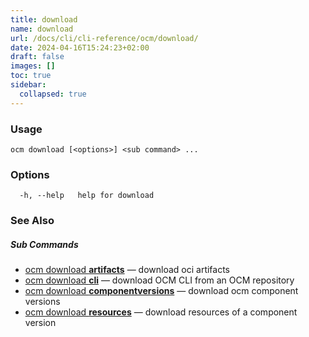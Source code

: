 ```yaml
---
title: download
name: download
url: /docs/cli/cli-reference/ocm/download/
date: 2024-04-16T15:24:23+02:00
draft: false
images: []
toc: true
sidebar:
  collapsed: true
---
```

### Usage

```
ocm download [<options>] <sub command> ...
```

### Options

```
  -h, --help   help for download
```

### See Also



##### Sub Commands

* [ocm download <b>artifacts</b>](/docs/cli/cli-reference/ocm/download/artifacts)	 &mdash; download oci artifacts
* [ocm download <b>cli</b>](/docs/cli/cli-reference/ocm/download/cli)	 &mdash; download OCM CLI from an OCM repository
* [ocm download <b>componentversions</b>](/docs/cli/cli-reference/ocm/download/componentversions)	 &mdash; download ocm component versions
* [ocm download <b>resources</b>](/docs/cli/cli-reference/ocm/download/resources)	 &mdash; download resources of a component version

